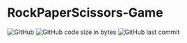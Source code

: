 # RockPaperScissors-Game
![GitHub](https://img.shields.io/github/license/codingtyp/RockPaperScissors-Game?style=flat-square)
![GitHub code size in bytes](https://img.shields.io/github/languages/code-size/codingtyp/RockPaperScissors-Game?label=Code%20Size&style=flat-square)
![GitHub last commit](https://img.shields.io/github/last-commit/codingtyp/RockPaperScissors-Game?style=flat-square)
